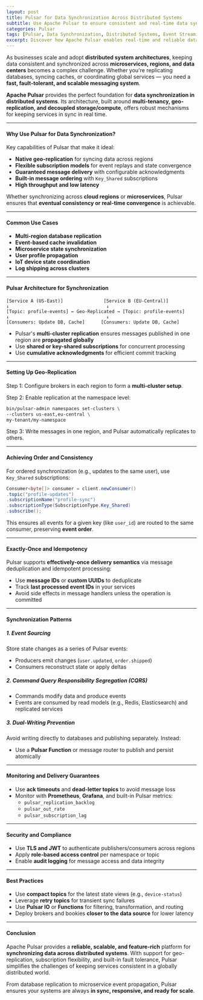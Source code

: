 ```yaml
---
layout: post
title: Pulsar for Data Synchronization Across Distributed Systems
subtitle: Use Apache Pulsar to ensure consistent and real-time data synchronization across microservices and multi-region environments
categories: Pulsar
tags: [Pulsar, Data Synchronization, Distributed Systems, Event Streaming, Real-Time, Messaging, Multi-Region]
excerpt: Discover how Apache Pulsar enables real-time and reliable data synchronization across distributed systems using its multi-tenant, geo-replicated messaging architecture.
---
```

As businesses scale and adopt **distributed system architectures**, keeping data consistent and synchronized across **microservices, regions, and data centers** becomes a complex challenge. Whether you're replicating databases, syncing caches, or coordinating global services — you need a **fast, fault-tolerant, and scalable messaging system**.

**Apache Pulsar** provides the perfect foundation for **data synchronization in distributed systems**. Its architecture, built around **multi-tenancy, geo-replication, and decoupled storage/compute**, offers robust mechanisms for keeping services in sync in real time.

---

#### Why Use Pulsar for Data Synchronization?

Key capabilities of Pulsar that make it ideal:

- **Native geo-replication** for syncing data across regions
- **Flexible subscription models** for event replays and state convergence
- **Guaranteed message delivery** with configurable acknowledgments
- **Built-in message ordering** with `Key_Shared` subscriptions
- **High throughput and low latency**

Whether synchronizing across **cloud regions** or **microservices**, Pulsar ensures that **eventual consistency or real-time convergence** is achievable.

---

#### Common Use Cases

- **Multi-region database replication**
- **Event-based cache invalidation**
- **Microservice state synchronization**
- **User profile propagation**
- **IoT device state coordination**
- **Log shipping across clusters**

---

#### Pulsar Architecture for Synchronization

```
[Service A (US-East)]               [Service B (EU-Central)]
↓                                    ↓
[Topic: profile-events] ← Geo-Replicated → [Topic: profile-events]
↓                                    ↓
[Consumers: Update DB, Cache]      [Consumers: Update DB, Cache]
```

- Pulsar's **multi-cluster replication** ensures messages published in one region are **propagated globally**
- Use **shared or key-shared subscriptions** for concurrent processing
- Use **cumulative acknowledgments** for efficient commit tracking

---

#### Setting Up Geo-Replication

Step 1: Configure brokers in each region to form a **multi-cluster setup**.

Step 2: Enable replication at the namespace level:

```bash
bin/pulsar-admin namespaces set-clusters \
--clusters us-east,eu-central \
my-tenant/my-namespace
```

Step 3: Write messages in one region, and Pulsar automatically replicates to others.

---

#### Achieving Order and Consistency

For ordered synchronization (e.g., updates to the same user), use `Key_Shared` subscriptions:

```java
Consumer<byte[]> consumer = client.newConsumer()
.topic("profile-updates")
.subscriptionName("profile-sync")
.subscriptionType(SubscriptionType.Key_Shared)
.subscribe();
```

This ensures all events for a given key (like `user_id`) are routed to the same consumer, preserving **event order**.

---

#### Exactly-Once and Idempotency

Pulsar supports **effectively-once delivery semantics** via message deduplication and idempotent processing:

- Use **message IDs** or **custom UUIDs** to deduplicate
- Track **last processed event IDs** in your services
- Avoid side effects in message handlers unless the operation is committed

---

#### Synchronization Patterns

##### 1. **Event Sourcing**

Store state changes as a series of Pulsar events:

- Producers emit changes (`user.updated`, `order.shipped`)
- Consumers reconstruct state or apply deltas

##### 2. **Command Query Responsibility Segregation (CQRS)**

- Commands modify data and produce events
- Events are consumed by read models (e.g., Redis, Elasticsearch) and replicated services

##### 3. **Dual-Writing Prevention**

Avoid writing directly to databases and publishing separately. Instead:

- Use a **Pulsar Function** or message router to publish and persist atomically

---

#### Monitoring and Delivery Guarantees

- Use **ack timeouts** and **dead-letter topics** to avoid message loss
- Monitor with **Prometheus**, **Grafana**, and built-in Pulsar metrics:
  - `pulsar_replication_backlog`
  - `pulsar_out_rate`
  - `pulsar_subscription_lag`

---

#### Security and Compliance

- Use **TLS and JWT** to authenticate publishers/consumers across regions
- Apply **role-based access control** per namespace or topic
- Enable **audit logging** for message access and data integrity

---

#### Best Practices

- Use **compact topics** for the latest state views (e.g., `device-status`)
- Leverage **retry topics** for transient sync failures
- Use **Pulsar IO** or **Functions** for filtering, transformation, and routing
- Deploy brokers and bookies **closer to the data source** for lower latency

---

#### Conclusion

Apache Pulsar provides a **reliable, scalable, and feature-rich** platform for **synchronizing data across distributed systems**. With support for geo-replication, subscription flexibility, and built-in fault tolerance, Pulsar simplifies the challenges of keeping services consistent in a globally distributed world.

From database replication to microservice event propagation, Pulsar ensures your systems are always **in sync, responsive, and ready for scale**.
